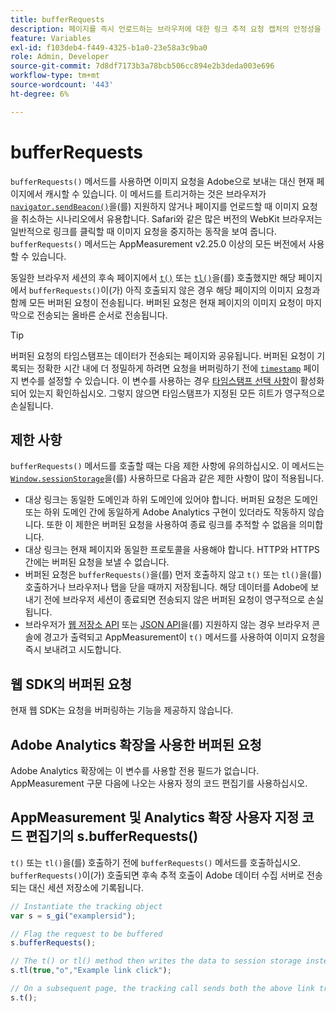 ```yaml
---
title: bufferRequests
description: 페이지를 즉시 언로드하는 브라우저에 대한 링크 추적 요청 캡처의 안정성을 향상시킵니다.
feature: Variables
exl-id: f103deb4-f449-4325-b1a0-23e58a3c9ba0
role: Admin, Developer
source-git-commit: 7d8df7173b3a78bcb506cc894e2b3deda003e696
workflow-type: tm+mt
source-wordcount: '443'
ht-degree: 6%

---
```


# bufferRequests

`bufferRequests()` 메서드를 사용하면 이미지 요청을 Adobe으로 보내는 대신 현재 페이지에서 캐시할 수 있습니다. 이 메서드를 트리거하는 것은 브라우저가 [`navigator.sendBeacon()`](https://developer.mozilla.org/ko-KR/docs/Web/API/Navigator/sendBeacon)을(를) 지원하지 않거나 페이지를 언로드할 때 이미지 요청을 취소하는 시나리오에서 유용합니다. Safari와 같은 많은 버전의 WebKit 브라우저는 일반적으로 링크를 클릭할 때 이미지 요청을 중지하는 동작을 보여 줍니다. `bufferRequests()` 메서드는 AppMeasurement v2.25.0 이상의 모든 버전에서 사용할 수 있습니다.

동일한 브라우저 세션의 후속 페이지에서 [`t()`](t-method.md) 또는 [`tl()`](tl-method.md)을(를) 호출했지만 해당 페이지에서 `bufferRequests()`이(가) 아직 호출되지 않은 경우 해당 페이지의 이미지 요청과 함께 모든 버퍼된 요청이 전송됩니다. 버퍼된 요청은 현재 페이지의 이미지 요청이 마지막으로 전송되는 올바른 순서로 전송됩니다.

>[!TIP]
>
>버퍼된 요청의 타임스탬프는 데이터가 전송되는 페이지와 공유됩니다. 버퍼된 요청이 기록되는 정확한 시간 내에 더 정밀하게 하려면 요청을 버퍼링하기 전에 [`timestamp`](../page-vars/timestamp.md) 페이지 변수를 설정할 수 있습니다. 이 변수를 사용하는 경우 [타임스탬프 선택 사항](/help/technotes/timestamps-optional.md)이 활성화되어 있는지 확인하십시오. 그렇지 않으면 타임스탬프가 지정된 모든 히트가 영구적으로 손실됩니다.

## 제한 사항

`bufferRequests()` 메서드를 호출할 때는 다음 제한 사항에 유의하십시오. 이 메서드는 [`Window.sessionStorage`](https://developer.mozilla.org/en-US/docs/Web/API/Web_Storage_API)을(를) 사용하므로 다음과 같은 제한 사항이 많이 적용됩니다.

* 대상 링크는 동일한 도메인과 하위 도메인에 있어야 합니다. 버퍼된 요청은 도메인 또는 하위 도메인 간에 동일하게 Adobe Analytics 구현이 있더라도 작동하지 않습니다. 또한 이 제한은 버퍼된 요청을 사용하여 종료 링크를 추적할 수 없음을 의미합니다.
* 대상 링크는 현재 페이지와 동일한 프로토콜을 사용해야 합니다. HTTP와 HTTPS 간에는 버퍼된 요청을 보낼 수 없습니다.
* 버퍼된 요청은 `bufferRequests()`을(를) 먼저 호출하지 않고 `t()` 또는 `tl()`을(를) 호출하거나 브라우저나 탭을 닫을 때까지 저장됩니다. 해당 데이터를 Adobe에 보내기 전에 브라우저 세션이 종료되면 전송되지 않은 버퍼된 요청이 영구적으로 손실됩니다.
* 브라우저가 [웹 저장소 API](https://developer.mozilla.org/en-US/docs/Web/API/Web_Storage_API) 또는 [JSON API](https://developer.mozilla.org/en-US/docs/Web/JavaScript/Reference/Global_Objects/JSON)을(를) 지원하지 않는 경우 브라우저 콘솔에 경고가 출력되고 AppMeasurement이 `t()` 메서드를 사용하여 이미지 요청을 즉시 보내려고 시도합니다.

## 웹 SDK의 버퍼된 요청

현재 웹 SDK는 요청을 버퍼링하는 기능을 제공하지 않습니다.

## Adobe Analytics 확장을 사용한 버퍼된 요청

Adobe Analytics 확장에는 이 변수를 사용할 전용 필드가 없습니다. AppMeasurement 구문 다음에 나오는 사용자 정의 코드 편집기를 사용하십시오.

## AppMeasurement 및 Analytics 확장 사용자 지정 코드 편집기의 s.bufferRequests()

`t()` 또는 `tl()`을(를) 호출하기 전에 `bufferRequests()` 메서드를 호출하십시오. `bufferRequests()`이(가) 호출되면 후속 추적 호출이 Adobe 데이터 수집 서버로 전송되는 대신 세션 저장소에 기록됩니다.

```js
// Instantiate the tracking object
var s = s_gi("examplersid");

// Flag the request to be buffered
s.bufferRequests();

// The t() or tl() method then writes the data to session storage instead of sending it to Adobe
s.tl(true,"o","Example link click");

// On a subsequent page, the tracking call sends both the above link tracking call and the page view call
s.t();
```
